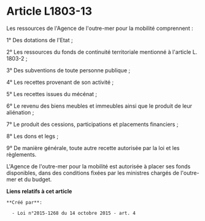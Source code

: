 # Article L1803-13

Les ressources de l'Agence de l'outre-mer pour la mobilité comprennent : 

1° Des dotations de l'Etat ; 

2° Les ressources du fonds de continuité territoriale mentionné à l'article L. 1803-2 ; 

3° Des subventions de toute personne publique ; 

4° Les recettes provenant de son activité ; 

5° Les recettes issues du mécénat ; 

6° Le revenu des biens meubles et immeubles ainsi que le produit de leur aliénation ; 

7° Le produit des cessions, participations et placements financiers ; 

8° Les dons et legs ; 

9° De manière générale, toute autre recette autorisée par la loi et les règlements. 

L'Agence de l'outre-mer pour la mobilité est autorisée à placer ses fonds disponibles, dans des conditions fixées par les
ministres chargés de l'outre-mer et du budget.

**Liens relatifs à cet article**

	**Créé par**:

	  - Loi n°2015-1268 du 14 octobre 2015 - art. 4
